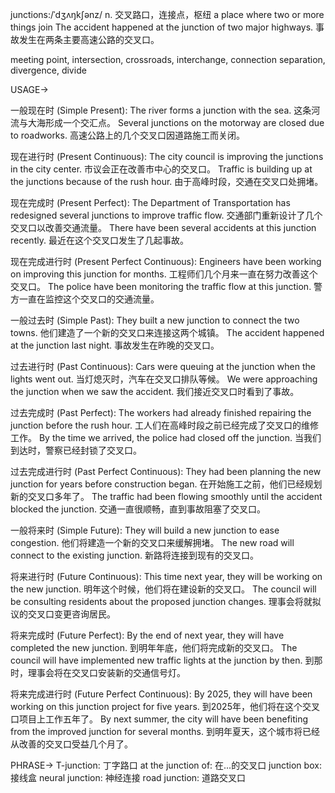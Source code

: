 junctions:/ˈdʒʌŋkʃənz/
n.
交叉路口，连接点，枢纽
a place where two or more things join
The accident happened at the junction of two major highways. 事故发生在两条主要高速公路的交叉口。

meeting point, intersection, crossroads, interchange, connection
separation, divergence, divide


USAGE->

一般现在时 (Simple Present):
The river forms a junction with the sea. 这条河流与大海形成一个交汇点。
Several junctions on the motorway are closed due to roadworks. 高速公路上的几个交叉口因道路施工而关闭。

现在进行时 (Present Continuous):
The city council is improving the junctions in the city center. 市议会正在改善市中心的交叉口。
Traffic is building up at the junctions because of the rush hour. 由于高峰时段，交通在交叉口处拥堵。

现在完成时 (Present Perfect):
The Department of Transportation has redesigned several junctions to improve traffic flow. 交通部门重新设计了几个交叉口以改善交通流量。
There have been several accidents at this junction recently. 最近在这个交叉口发生了几起事故。

现在完成进行时 (Present Perfect Continuous):
Engineers have been working on improving this junction for months. 工程师们几个月来一直在努力改善这个交叉口。
The police have been monitoring the traffic flow at this junction. 警方一直在监控这个交叉口的交通流量。

一般过去时 (Simple Past):
They built a new junction to connect the two towns. 他们建造了一个新的交叉口来连接这两个城镇。
The accident happened at the junction last night. 事故发生在昨晚的交叉口。

过去进行时 (Past Continuous):
Cars were queuing at the junction when the lights went out.  当灯熄灭时，汽车在交叉口排队等候。
We were approaching the junction when we saw the accident. 我们接近交叉口时看到了事故。

过去完成时 (Past Perfect):
The workers had already finished repairing the junction before the rush hour. 工人们在高峰时段之前已经完成了交叉口的维修工作。
By the time we arrived, the police had closed off the junction. 当我们到达时，警察已经封锁了交叉口。

过去完成进行时 (Past Perfect Continuous):
They had been planning the new junction for years before construction began. 在开始施工之前，他们已经规划新的交叉口多年了。
The traffic had been flowing smoothly until the accident blocked the junction. 交通一直很顺畅，直到事故阻塞了交叉口。


一般将来时 (Simple Future):
They will build a new junction to ease congestion. 他们将建造一个新的交叉口来缓解拥堵。
The new road will connect to the existing junction. 新路将连接到现有的交叉口。


将来进行时 (Future Continuous):
This time next year, they will be working on the new junction. 明年这个时候，他们将在建设新的交叉口。
The council will be consulting residents about the proposed junction changes. 理事会将就拟议的交叉口变更咨询居民。

将来完成时 (Future Perfect):
By the end of next year, they will have completed the new junction. 到明年年底，他们将完成新的交叉口。
The council will have implemented new traffic lights at the junction by then. 到那时，理事会将在交叉口安装新的交通信号灯。


将来完成进行时 (Future Perfect Continuous):
By 2025, they will have been working on this junction project for five years. 到2025年，他们将在这个交叉口项目上工作五年了。
By next summer, the city will have been benefiting from the improved junction for several months. 到明年夏天，这个城市将已经从改善的交叉口受益几个月了。



PHRASE->
T-junction: 丁字路口
at the junction of: 在...的交叉口
junction box: 接线盒
neural junction: 神经连接
road junction: 道路交叉口
